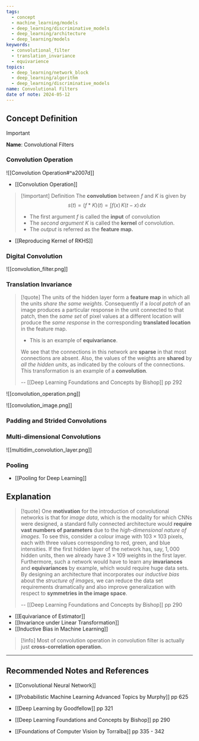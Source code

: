 ```yaml
---
tags:
  - concept
  - machine_learning/models
  - deep_learning/discriminative_models
  - deep_learning/architecture
  - deep_learning/models
keywords:
  - convolutional_filter
  - translation_invariance
  - equivarience
topics:
  - deep_learning/network_block
  - deep_learning/algorithm
  - deep_learning/discriminative_models
name: Convolutional Filters
date of note: 2024-05-12
---
```


## Concept Definition

>[!important]
>**Name**: Convolutional Filters

### Convolution Operation

 ![[Convolution Operation#^a2007d]]
- [[Convolution Operation]]

>[!important] Definition
>The **convolution** between $f$ and $K$ is given by $$s(t) = (f*K)(t) = \int f(x)\,K(t - x)\,dx$$
>- The first argument $f$ is called the **input** of convolution
>- The *second argument* $K$ is called the **kernel** of convolution.
>- The *output* is referred as the **feature map.**

- [[Reproducing Kernel of RKHS]]

### Digital Convolution




![[convolution_filter.png]]

### Translation Invariance

>[!quote]
> The units of the hidden layer form a **feature map** in which all the units *share the same weights*. Consequently if a *local patch* of an image produces a particular response in the unit connected to that patch, then the *same set* of pixel values at a different location will produce the *same response* in the corresponding **translated location** in the feature map. 
> - This is an example of **equivariance**. 
> 
>We see that the connections in this network are **sparse** in that most connections are absent. Also, the values of the weights are **shared** by *all the hidden units*, as indicated by the colours of the connections. This transformation is an example of a **convolution**.
>
>-- [[Deep Learning Foundations and Concepts by Bishop]] pp 292




![[convolution_operation.png]]



![[convolution_image.png]]


### Padding and Strided Convolutions






### Multi-dimensional Convolutions


![[multidim_convolution_layer.png]]


### Pooling


- [[Pooling for Deep Learning]]


## Explanation

>[!quote]
>One **motivation** for the introduction of convolutional networks is that for *image data*, which is the modality for which CNNs were designed, a standard fully connected architecture would **require vast numbers of parameters** due to the *high-dimensional nature of images*. To see this, consider a colour image with $103 \times 103$ pixels, each with three values corresponding to red, green, and blue intensities. If the first hidden layer of the network has, say, $1,000$ hidden units, then we already have $3 \times 109$ weights in the first layer. Furthermore, such a network would have to learn any **invariances** and **equivariances** by example, which would require huge data sets. By designing an architecture that incorporates our *inductive bias* about the *structure of images*, we can reduce the data set requirements dramatically and also improve generalization with respect to **symmetries in the image space**.
>
>-- [[Deep Learning Foundations and Concepts by Bishop]] pp 290

- [[Equivariance of Estimator]]
- [[Invariance under Linear Transformation]]
- [[Inductive Bias in Machine Learning]]

>[!info]
>Most of convolution operation in convolution filter is actually just **cross-correlation operation.**





-----------
##  Recommended Notes and References


- [[Convolutional Neural Network]]

- [[Probabilistic Machine Learning Advanced Topics by Murphy]] pp 625
- [[Deep Learning by Goodfellow]] pp 321
- [[Deep Learning Foundations and Concepts by Bishop]] pp 290
- [[Foundations of Computer Vision by Torralba]]  pp 335 - 342
